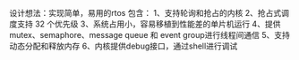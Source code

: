 设计想法：实现简单，易用的rtos
包含：
1、支持轮询和抢占的内核
2、抢占式调度支持 32 个优先级
3、系统占用小，容易移植到性能差的单片机运行
4、提供mutex、semaphore、message queue 和 event group进行线程间通信
5、支持动态分配和释放内存
6、内核提供debug接口，通过shell进行调试

